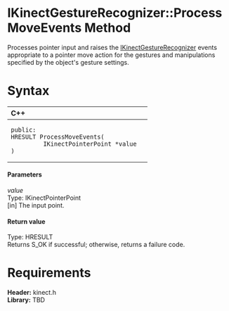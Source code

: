IKinectGestureRecognizer::ProcessMoveEvents Method  
==================================================  

Processes pointer input and raises the [IKinectGestureRecognizer](../../IKinectGestureRecognizer.md) events appropriate to a pointer move action for the gestures and manipulations specified by the object's gesture settings. <span id="syntaxSection"></span>

Syntax  
======  

<table>
<colgroup>
<col width="100%" />
</colgroup>
<thead>
<tr class="header">
<th align="left">C++</th>
</tr>
</thead>
<tbody>
<tr class="odd">
<td align="left"><pre><code>public:  
HRESULT ProcessMoveEvents(  
         IKinectPointerPoint *value  
)</code></pre></td>
</tr>
</tbody>
</table>

<span id="ID4EK"></span>
#### Parameters  

*value*    
Type: IKinectPointerPoint  
[in] The input point.  

<span id="ID4ET"></span>
#### Return value  

Type: HRESULT  
Returns S\_OK if successful; otherwise, returns a failure code.  

<span id="requirements"></span>

Requirements  
============  

**Header:** kinect.h  
**Library:** TBD  



<!--Please do not edit the data in the comment block below.-->
<!--
TOCTitle : ProcessMoveEvents Method
RLTitle : IKinectGestureRecognizer::ProcessMoveEvents Method
KeywordK : ProcessMoveEvents method
KeywordK : IKinectGestureRecognizer::ProcessMoveEvents method
KeywordF : IKinectGestureRecognizer::ProcessMoveEvents
KeywordF : ProcessMoveEvents
KeywordF : Microsoft.Kinect.kinect.IKinectGestureRecognizer.ProcessMoveEvents(IKinectPointerPoint)
KeywordA : M:Microsoft.Kinect.kinect.IKinectGestureRecognizer.ProcessMoveEvents(IKinectPointerPoint)
AssetID : M:Microsoft.Kinect.kinect.IKinectGestureRecognizer.ProcessMoveEvents(IKinectPointerPoint)
Locale : en-us
CommunityContent : 1
APIType : Managed
APILocation : 
APIName : Microsoft.Kinect.kinect.IKinectGestureRecognizer::ProcessMoveEvents
TargetOS : Windows
TopicType : kbSyntax
DevLang : C++
DocSet : K4Wv2
ProjType : K4Wv2Proj
Technology : Kinect for Windows
Product : Kinect for Windows SDK v2
productversion : 20
-->
